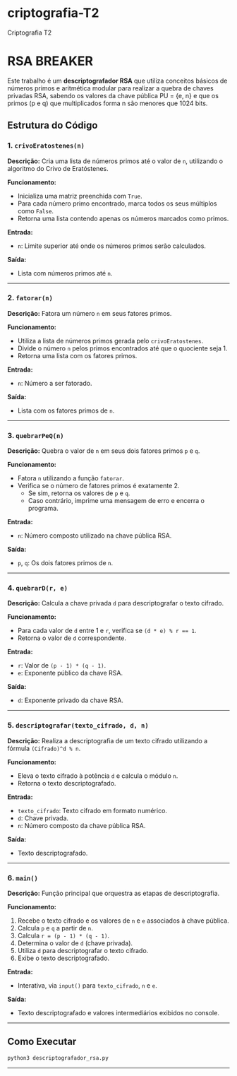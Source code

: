 # criptografia-T2
Criptografia T2

#  RSA BREAKER

Este trabalho é um **descriptografador RSA** que utiliza conceitos básicos de números primos e aritmética modular para realizar a quebra de chaves privadas RSA, sabendo os valores da chave pública PU = {e, n} e que os primos (p e q) que multiplicados forma n são menores que 1024 bits.

## Estrutura do Código

### 1. `crivoEratostenes(n)`

**Descrição:**
Cria uma lista de números primos até o valor de `n`, utilizando o algoritmo do Crivo de Eratóstenes.

**Funcionamento:**
- Inicializa uma matriz preenchida com `True`.
- Para cada número primo encontrado, marca todos os seus múltiplos como `False`.
- Retorna uma lista contendo apenas os números marcados como primos.

**Entrada:**
- `n`: Limite superior até onde os números primos serão calculados.

**Saída:**
- Lista com números primos até `n`.

---

### 2. `fatorar(n)`

**Descrição:**
Fatora um número `n` em seus fatores primos.

**Funcionamento:**
- Utiliza a lista de números primos gerada pelo `crivoEratostenes`.
- Divide o número `n` pelos primos encontrados até que o quociente seja 1.
- Retorna uma lista com os fatores primos.

**Entrada:**
- `n`: Número a ser fatorado.

**Saída:**
- Lista com os fatores primos de `n`.

---

### 3. `quebrarPeQ(n)`

**Descrição:**
Quebra o valor de `n` em seus dois fatores primos `p` e `q`.

**Funcionamento:**
- Fatora `n` utilizando a função `fatorar`.
- Verifica se o número de fatores primos é exatamente 2.
  - Se sim, retorna os valores de `p` e `q`.
  - Caso contrário, imprime uma mensagem de erro e encerra o programa.

**Entrada:**
- `n`: Número composto utilizado na chave pública RSA.

**Saída:**
- `p`, `q`: Os dois fatores primos de `n`.

---

### 4. `quebrarD(r, e)`

**Descrição:**
Calcula a chave privada `d` para descriptografar o texto cifrado.

**Funcionamento:**
- Para cada valor de `d` entre 1 e `r`, verifica se `(d * e) % r == 1`.
- Retorna o valor de `d` correspondente.

**Entrada:**
- `r`: Valor de `(p - 1) * (q - 1)`.
- `e`: Exponente público da chave RSA.

**Saída:**
- `d`: Exponente privado da chave RSA.

---

### 5. `descriptografar(texto_cifrado, d, n)`

**Descrição:**
Realiza a descriptografia de um texto cifrado utilizando a fórmula `(Cifrado)^d % n`.

**Funcionamento:**
- Eleva o texto cifrado à potência `d` e calcula o módulo `n`.
- Retorna o texto descriptografado.

**Entrada:**
- `texto_cifrado`: Texto cifrado em formato numérico.
- `d`: Chave privada.
- `n`: Número composto da chave pública RSA.

**Saída:**
- Texto descriptografado.

---

### 6. `main()`

**Descrição:**
Função principal que orquestra as etapas de descriptografia.

**Funcionamento:**
1. Recebe o texto cifrado e os valores de `n` e `e` associados à chave pública.
2. Calcula `p` e `q` a partir de `n`.
3. Calcula `r = (p - 1) * (q - 1)`.
4. Determina o valor de `d` (chave privada).
5. Utiliza `d` para descriptografar o texto cifrado.
6. Exibe o texto descriptografado.

**Entrada:**
- Interativa, via `input()` para `texto_cifrado`, `n` e `e`.

**Saída:**
- Texto descriptografado e valores intermediários exibidos no console.

---

## Como Executar
   ```bash
   python3 descriptografador_rsa.py
   ```

---